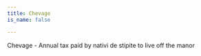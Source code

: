 ```yaml
---
title: Chevage
is_name: false

---
```


Chevage - Annual tax paid by nativi de stipite to live off the manor



